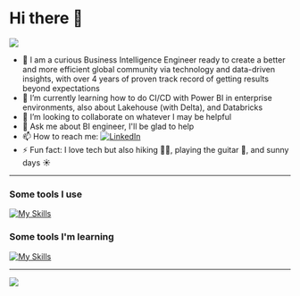 # Hi there 👋 

![](https://readme-typing-svg.herokuapp.com?lines=I'm+Marcus!)

- 🔭 I am a curious Business Intelligence Engineer ready to create a better and more efficient global community via technology and data-driven insights, with over 4 years of proven track record of getting results beyond expectations
- 🌱 I’m currently learning how to do CI/CD with Power BI in enterprise environments, also about Lakehouse (with Delta), and Databricks
- 👯 I’m looking to collaborate on whatever I may be helpful
- 💬 Ask me about BI engineer, I'll be glad to help
- 📫 How to reach me: <a href="https://www.linkedin.com/in/marcusdipaula/"><img src="https://img.shields.io/badge/Linkedin-0077b5?style=flat&logo=linkedin" alt="LinkedIn" /></a>
- ⚡ Fun fact: I love tech but also hiking 🚶‍♂️, playing the guitar 🎸, and sunny days ☀️

---

### Some tools I use
[![My Skills](https://skillicons.dev/icons?i=azure,linux,py,r,regex,vscode,visualstudio,github,mongodb,mysql,postgres)](https://skillicons.dev)

### Some tools I'm learning
[![My Skills](https://skillicons.dev/icons?i=docker,nodejs,cs,redis,fastapi)](https://skillicons.dev)

---

![](https://komarev.com/ghpvc/?username=marcusdipaula)
